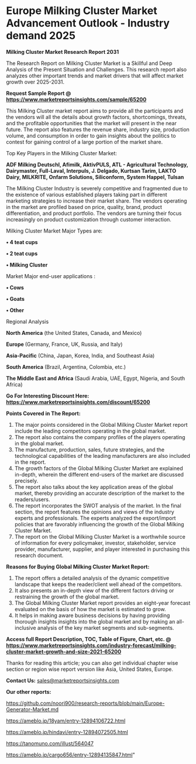 # Europe Milking Cluster Market Advancement Outlook - Industry demand 2025

<strong>Milking Cluster Market Research Report 2031</strong>

The Research Report on Milking Cluster Market is a Skillful and Deep Analysis of the Present Situation and Challenges. This research report also analyzes other important trends and market drivers that will affect market growth over 2025-2031.

<strong>Request Sample Report @ <a href=https://www.marketreportsinsights.com/sample/65200>https://www.marketreportsinsights.com/sample/65200</a></strong>

This Milking Cluster market report aims to provide all the participants and the vendors will all the details about growth factors, shortcomings, threats, and the profitable opportunities that the market will present in the near future. The report also features the revenue share, industry size, production volume, and consumption in order to gain insights about the politics to contest for gaining control of a large portion of the market share.

Top Key Players in the Milking Cluster Market:

<strong>ADF Milking Deutschl, Afimilk, AktivPULS, ATL - Agricultural Technology, Dairymaster, Full-Laval, Interpuls, J. Delgado, Kurtsan Tarim, LAKTO Dairy, MILKRITE, Onfarm Solutions, Siliconform, System Happel, Tulsan</strong>

The Milking Cluster Industry is severely competitive and fragmented due to the existence of various established players taking part in different marketing strategies to increase their market share. The vendors operating in the market are profiled based on price, quality, brand, product differentiation, and product portfolio. The vendors are turning their focus increasingly on product customization through customer interaction.

Milking Cluster Market Major Types are:

<strong>• 4 teat cups

• 2 teat cups

• Milking Cluster</strong>

Market Major end-user applications :

<strong>• Cows

• Goats

• Other</strong>

Regional Analysis

</u><strong><b>North America</b></strong> (the United States, Canada, and Mexico)

<strong><b>Europe </b></strong>(Germany, France, UK, Russia, and Italy)

<strong><b>Asia-Pacific</b></strong> (China, Japan, Korea, India, and Southeast Asia)

<strong><b>South America</b></strong> (Brazil, Argentina, Colombia, etc.)

<strong><b>The Middle East and Africa</b></strong> (Saudi Arabia, UAE, Egypt, Nigeria, and South Africa)

<strong>Go For Interesting Discount Here: <a href=https://www.marketreportsinsights.com/discount/65200>https://www.marketreportsinsights.com/discount/65200</a></strong>

<strong>Points Covered in The Report:</strong>
<ol>
  <li>The major points considered in the Global Milking Cluster Market report include the leading competitors operating in the global market.</li>
  <li>The report also contains the company profiles of the players operating in the global market.</li>
  <li>The manufacture, production, sales, future strategies, and the technological capabilities of the leading manufacturers are also included in the report.</li>
  <li>The growth factors of the Global Milking Cluster Market are explained in-depth, wherein the different end-users of the market are discussed precisely.</li>
  <li>The report also talks about the key application areas of the global market, thereby providing an accurate description of the market to the readers/users.</li>
  <li>The report incorporates the SWOT analysis of the market. In the final section, the report features the opinions and views of the industry experts and professionals. The experts analyzed the export/import policies that are favorably influencing the growth of the Global Milking Cluster Market.</li>
  <li>The report on the Global Milking Cluster Market is a worthwhile source of information for every policymaker, investor, stakeholder, service provider, manufacturer, supplier, and player interested in purchasing this research document.</li>
</ol>
<strong>Reasons for Buying Global Milking Cluster Market Report:</strong>

<ol>
  <li>The report offers a detailed analysis of the dynamic competitive landscape that keeps the reader/client well ahead of the competitors.</li>
  <li>It also presents an in-depth view of the different factors driving or restraining the growth of the global market.</li>
  <li>The Global Milking Cluster Market report provides an eight-year forecast evaluated on the basis of how the market is estimated to grow.</li>
  <li>It helps in making aware business decisions by having providing thorough insights insights into the global market and by making an all-inclusive analysis of the key market segments and sub-segments.</li>
</ol>
<strong>Access full Report Description, TOC, Table of Figure, Chart, etc. @ <a href=https://www.marketreportsinsights.com/industry-forecast/milking-cluster-market-growth-and-size-2021-65200>https://www.marketreportsinsights.com/industry-forecast/milking-cluster-market-growth-and-size-2021-65200</a></strong>


Thanks for reading this article; you can also get individual chapter wise section or region wise report version like Asia, United States, Europe.

<strong>Contact Us:</strong>
sales@marketreportsinsights.com

<strong>Our other reports:</strong>

<a href=https://github.com/noori900/research-reports/blob/main/Europe-Generator-Market.md>https://github.com/noori900/research-reports/blob/main/Europe-Generator-Market.md</a>

<a href=https://ameblo.jp/18yam/entry-12894106722.html>https://ameblo.jp/18yam/entry-12894106722.html</a>

<a href=https://ameblo.jp/hindavi/entry-12894072505.html>https://ameblo.jp/hindavi/entry-12894072505.html</a>

<a href=https://tanomuno.com/illust/564047>https://tanomuno.com/illust/564047</a>

<a href=https://ameblo.jp/cargo656/entry-12894135847.html>https://ameblo.jp/cargo656/entry-12894135847.html</a>"
